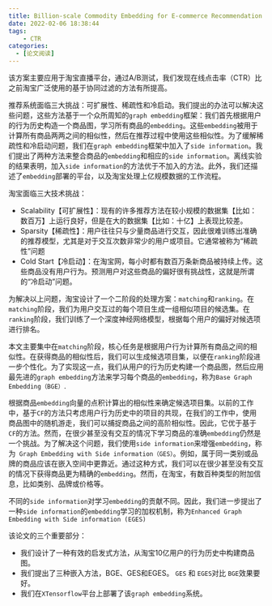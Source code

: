 ```yaml
---
title: Billion-scale Commodity Embedding for E-commerce Recommendation in Alibaba
date: 2022-02-06 18:38:44
tags:
    - CTR
categories:
  - [论文阅读]
---
```


该方案主要应用于淘宝直播平台，通过A/B测试，我们发现在线点击率（CTR）比之前淘宝广泛使用的基于协同过滤的方法有所提高。

推荐系统面临三大挑战：可扩展性、稀疏性和冷启动。我们提出的办法可以解决这些问题，这些方法基于一个众所周知的`graph embedding`框架：我们首先根据用户的行为历史构造一个商品图，学习所有商品的`embedding`。这些`embedding`被用于计算所有商品两两之间的相似性，然后在推荐过程中使用这些相似性。为了缓解稀疏性和冷启动问题，我们在`graph embedding`框架中加入了`side information`。我们提出了两种方法来整合商品的`embedding`和相应的`side information`。离线实验的结果表明，加入`side information`的方法优于不加入的方法。此外，我们还描述了`embedding`部署的平台，以及淘宝处理上亿规模数据的工作流程。

淘宝面临三大技术挑战：
* Scalability【可扩展性】：现有的许多推荐方法在较小规模的数据集【比如：数百万】上运行良好，但是在大的数据集【比如：十亿】上表现比较差。
* Sparsity【稀疏性】：用户往往只与少量商品进行交互，因此很难训练出准确的推荐模型，尤其是对于交互次数非常少的用户或项目。它通常被称为“稀疏性”问题
* Cold Start【冷启动】：在淘宝网，每小时都有数百万条新商品被持续上传。这些商品没有用户行为。预测用户对这些商品的偏好很有挑战性，这就是所谓的“冷启动”问题。

为解决以上问题，淘宝设计了一个二阶段的处理方案：`matching`和`ranking`。在`matching`阶段，我们为用户交互过的每个项目生成一组相似项目的候选集。在`ranking`阶段，我们训练了一个深度神经网络模型，根据每个用户的偏好对候选项进行排名。

本文主要集中在`matching`阶段，核心任务是根据用户行为计算所有商品之间的相似性。在获得商品的相似性后，我们可以生成候选项目集，以便在`ranking`阶段进一步个性化。为了实现这一点，我们从用户的行为历史构建一个商品图，然后应用最先进的`graph embedding`方法来学习每个商品的`embedding`，称为`Base Graph Embedding（BGE）`.

根据商品`embedding`向量的点积计算出的相似性来确定候选项目集。以前的工作中，基于`CF`的方法只考虑用户行为历史中的项目的共现，在我们的工作中，使用商品图中的随机游走，我们可以捕捉商品之间的高阶相似性。因此，它优于基于`CF`的方法。然而，在很少甚至没有交互的情况下学习商品的准确`embedding`仍然是一个挑战。为了解决这个问题，我们使用`side information`来增强`embedding`，称为` Graph Embedding with Side information（GES）`。例如，属于同一类别或品牌的商品应该在嵌入空间中更靠近。通过这种方式，我们可以在很少甚至没有交互的情况下获得商品更为精确的`embedding`。然而，在淘宝，有数百种类型的附加信息，比如类别、品牌或价格等。

不同的`side information`对学习`embedding`的贡献不同。因此，我们进一步提出了一种`side information`的`embedding`学习的加权机制，称为`Enhanced Graph Embedding with Side information (EGES)`

该论文的三个重要部分：
* 我们设计了一种有效的启发式方法，从淘宝10亿用户的行为历史中构建商品图。
* 我们提出了三种嵌入方法，BGE、GES和EGES。 `GES` 和 `EGES`对比 `BGE`效果要好。
* 我们在`XTensorflow`平台上部署了该`graph embedding`系统。


















